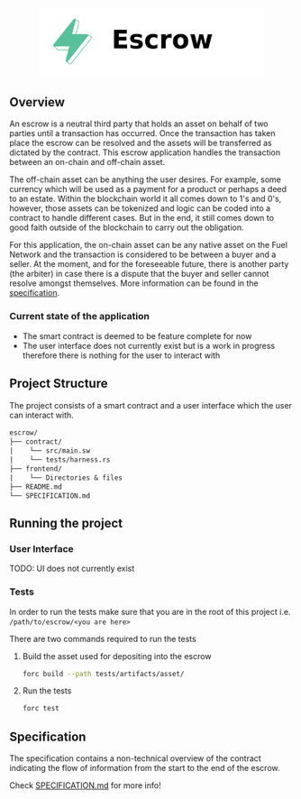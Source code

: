 <p align="center">
    <picture>
        <source media="(prefers-color-scheme: dark)" srcset=".docs/escrow-logo-dark-theme.png">
        <img alt="escrow logo" width="400px" src=".docs/escrow-logo-light-theme.png">
    </picture>
</p>

## Overview

An escrow is a neutral third party that holds an asset on behalf of two parties until a transaction has occurred. Once the transaction has taken place the escrow can be resolved and the assets will be transferred as dictated by the contract. This escrow application handles the transaction between an on-chain and off-chain asset.

The off-chain asset can be anything the user desires. For example, some currency which will be used as a payment for a product or perhaps a deed to an estate. Within the blockchain world it all comes down to 1's and 0's, however, those assets can be tokenized and logic can be coded into a contract to handle different cases. But in the end, it still comes down to good faith outside of the blockchain to carry out the obligation.

For this application, the on-chain asset can be any native asset on the Fuel Network and the transaction is considered to be between a buyer and a seller. At the moment, and for the foreseeable future, there is another party (the arbiter) in case there is a dispute that the buyer and seller cannot resolve amongst themselves. More information can be found in the [specification](./SPECIFICATION.md).

### Current state of the application

- The smart contract is deemed to be feature complete for now
- The user interface does not currently exist but is a work in progress therefore there is nothing for the user to interact with

## Project Structure

The project consists of a smart contract and a user interface which the user can interact with.

<!--Only show most important files e.g. script to run, build etc.-->

```
escrow/
├── contract/
|    └── src/main.sw
|    └── tests/harness.rs
├── frontend/
|    └── Directories & files
├── README.md
└── SPECIFICATION.md
```

## Running the project

### User Interface

TODO: UI does not currently exist

### Tests

In order to run the tests make sure that you are in the root of this project i.e. `/path/to/escrow/<you are here>`

There are two commands required to run the tests

1. Build the asset used for depositing into the escrow
   
   ```bash
   forc build --path tests/artifacts/asset/
   ```

2. Run the tests

   ```bash
   forc test
   ```

## Specification

The specification contains a non-technical overview of the contract indicating the flow of information from the start to the end of the escrow.

Check [SPECIFICATION.md](./SPECIFICATION.md) for more info!
